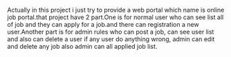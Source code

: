 Actually in this project i just try to provide a web portal which name is online job portal.that project have 2 part.One is for normal user who can see list all of job and they can apply for a job.and there can registration a new user.Another part is for admin rules who can post a job, can see user list and also can delete a user if any user do anything wrong, admin can edit and delete any job also admin can all applied job list.
